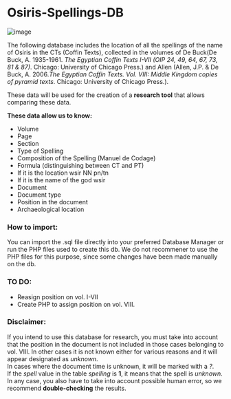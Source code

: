 # Osiris-Spellings-DB

![image](https://user-images.githubusercontent.com/104082439/210774912-9d7eee96-f8f9-4170-8058-1a836a7e15f4.png)

The following database includes the location of all the spellings of the name of Osiris in the CTs (Coffin Texts), collected in the volumes of De Buck(De Buck, A. 1935-1961. _The Egyptian Coffin Texts I-VII (OIP 24, 49, 64, 67, 73, 81 & 87)_. Chicago: University of Chicago Press.) and Allen (Allen, J.P. & De Buck, A. 2006._The Egyptian Coffin Texts. Vol. VIII: Middle Kingdom copies of pyramid texts_. Chicago: University of Chicago Press.). 

These data will be used for the creation of a __research tool__ that allows comparing these data.

__These data allow us to know:__
- Volume
- Page
- Section
- Type of Spelling
- Composition of the Spelling (Manuel de Codage)
- Formula (distinguishing between CT and PT)
- If it is the location wsir NN pn/tn
- If it is the name of the god wsir
- Document
- Document type
- Position in the document
- Archaeological location

### How to import:
You can import the .sql file directly into your preferred Database Manager or run the PHP files used to create this db.
We do not recommener to use the PHP files for this purpose, since some changes have been made manually on the db.

### TO DO:
- Reasign position on vol. I-VII
- Create PHP to assign position on vol. VIII.

### Disclaimer:
If you intend to use this database for research, you must take into account that the position in the document is not included in those cases belonging to vol. VIII. In other cases it is not known either for various reasons and it will appear designated as _unknown_.\
In cases where the document time is unknown, it will be marked with a _?_.\
If the _spell_ value in the table _spelling_ is __1__, it means that the spell is _unknown_.\
In any case, you also have to take into account possible human error, so we recommend __double-checking__ the results.
